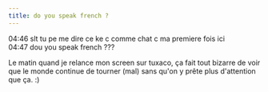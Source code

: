 ```yaml
---
title: do you speak french ?
---
```


04:46 <Topman07> slt tu pe me dire ce ke c comme chat c ma premiere fois ici  
04:47 <Topman07> dou you speak french ???

Le matin quand je relance mon screen sur tuxaco, ça fait tout bizarre de voir
que le monde continue de tourner (mal) sans qu'on y prête plus d'attention que
ça. :)

